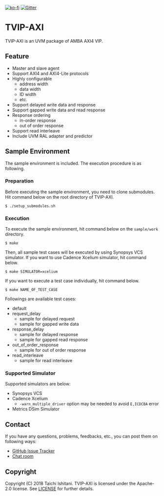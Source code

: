 [![ko-fi](https://www.ko-fi.com/img/githubbutton_sm.svg)](https://ko-fi.com/A0A231E3I)
[![Gitter](https://badges.gitter.im/taichi-ishitani/tvip-axi.svg)](https://gitter.im/taichi-ishitani/tvip-axi?utm_source=badge&utm_medium=badge&utm_campaign=pr-badge)

# TVIP-AXI

TVIP-AXI is an UVM package of AMBA AXI4 VIP.

## Feature

* Master and slave agent
* Support AXI4 and AXI4-Lite protocols
* Highly configurable
    * address width
    * data width
    * ID width
    * etc.
* Support delayed write data and response
* Support gapped write data and read response
* Response ordering
    * in-order response
    * out of order response
* Support read interleave
* Include UVM RAL adapter and predictor

## Sample Environment

The sample environment is included. The execution procedure is as following.

### Preparation

Before executing the sample environment, you need to clone submodules. Hit command below on the root directory of TVIP-AXI.

    $ ./setup_submodules.sh

### Execution

To execute the sample environment, hit command below on the `sample/work` directory.

    $ make

Then, all sample test cases will be executed by using Synopsys VCS simulator.
If you want to use Cadence Xcelium simulator, hit command below.

    $ make SIMULATOR=xcelium

If you want to execute a test case individually, hit command below.

    $ make NAME_OF_TEST_CASE

Followings are available test cases:

* default
* request_delay
    * sample for delayed request
    * sample for gapped write data
* response_delay
    * sample for delayed response
    * sample for gapped read response
* out_of_order_response
    * sample for out of order response
* read_interleave
    * sample for read interleave

### Supported Simulator

Supported simulators are below:

* Synopsys VCS
* Cadence Xcelium
    * `-warn_multiple_driver` option may be needed to avoid `E,ICDCBA` error
* Metrics DSim Simulator

## Contact

If you have any questions, problems, feedbacks, etc., you can post them on following ways:

* [GitHub Issue Tracker](https://github.com/taichi-ishitani/tvip-axi/issues)
* [Chat room](https://gitter.im/taichi-ishitani/tvip-axi)

## Copyright

Copyright (C) 2018 Taichi Ishitani.
TVIP-AXI is licensed under the Apache-2.0 license. See [LICENSE](LICENSE) for further details.
